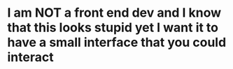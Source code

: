 # I am NOT a front end dev and I know that this looks stupid yet I want it to have a small interface that you could interact
